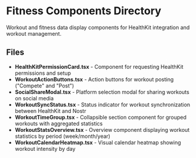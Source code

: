 # Fitness Components Directory

Workout and fitness data display components for HealthKit integration and workout management.

## Files

- **HealthKitPermissionCard.tsx** - Component for requesting HealthKit permissions and setup
- **WorkoutActionButtons.tsx** - Action buttons for workout posting ("Compete" and "Post")
- **SocialShareModal.tsx** - Platform selection modal for sharing workouts on social media
- **WorkoutSyncStatus.tsx** - Status indicator for workout synchronization between HealthKit and Nostr
- **WorkoutTimeGroup.tsx** - Collapsible section component for grouped workouts with aggregated statistics
- **WorkoutStatsOverview.tsx** - Overview component displaying workout statistics by period (week/month/year)
- **WorkoutCalendarHeatmap.tsx** - Visual calendar heatmap showing workout intensity by day